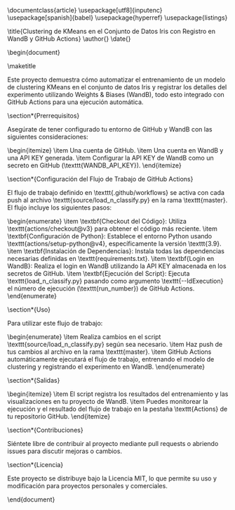 \documentclass{article}
\usepackage[utf8]{inputenc}
\usepackage[spanish]{babel}
\usepackage{hyperref}
\usepackage{listings}

\title{Clustering de KMeans en el Conjunto de Datos Iris con Registro en WandB y GitHub Actions}
\author{}
\date{}

\begin{document}

\maketitle

Este proyecto demuestra cómo automatizar el entrenamiento de un modelo de clustering KMeans en el conjunto de datos Iris y registrar los detalles del experimento utilizando Weights \& Biases (WandB), todo esto integrado con GitHub Actions para una ejecución automática.

\section*{Prerrequisitos}

Asegúrate de tener configurado tu entorno de GitHub y WandB con las siguientes consideraciones:

\begin{itemize}
  \item Una cuenta de GitHub.
  \item Una cuenta en WandB y una API KEY generada.
  \item Configurar la API KEY de WandB como un secreto en GitHub (\texttt{WANDB\_API\_KEY}).
\end{itemize}

\section*{Configuración del Flujo de Trabajo de GitHub Actions}

El flujo de trabajo definido en \texttt{.github/workflows} se activa con cada push al archivo \texttt{source/load\_n\_classify.py} en la rama \texttt{master}. El flujo incluye los siguientes pasos:

\begin{enumerate}
  \item \textbf{Checkout del Código}: Utiliza \texttt{actions/checkout@v3} para obtener el código más reciente.
  \item \textbf{Configuración de Python}: Establece el entorno Python usando \texttt{actions/setup-python@v4}, específicamente la versión \texttt{3.9}.
  \item \textbf{Instalación de Dependencias}: Instala todas las dependencias necesarias definidas en \texttt{requirements.txt}.
  \item \textbf{Login en WandB}: Realiza el login en WandB utilizando la API KEY almacenada en los secretos de GitHub.
  \item \textbf{Ejecución del Script}: Ejecuta \texttt{load\_n\_classify.py} pasando como argumento \texttt{--IdExecution} el número de ejecución (\texttt{run\_number}) de GitHub Actions.
\end{enumerate}

\section*{Uso}

Para utilizar este flujo de trabajo:

\begin{enumerate}
  \item Realiza cambios en el script \texttt{source/load\_n\_classify.py} según sea necesario.
  \item Haz push de tus cambios al archivo en la rama \texttt{master}.
  \item GitHub Actions automáticamente ejecutará el flujo de trabajo, entrenando el modelo de clustering y registrando el experimento en WandB.
\end{enumerate}

\section*{Salidas}

\begin{itemize}
  \item El script registra los resultados del entrenamiento y las visualizaciones en tu proyecto de WandB.
  \item Puedes monitorear la ejecución y el resultado del flujo de trabajo en la pestaña \texttt{Actions} de tu repositorio GitHub.
\end{itemize}

\section*{Contribuciones}

Siéntete libre de contribuir al proyecto mediante pull requests o abriendo issues para discutir mejoras o cambios.

\section*{Licencia}

Este proyecto se distribuye bajo la Licencia MIT, lo que permite su uso y modificación para proyectos personales y comerciales.

\end{document}
